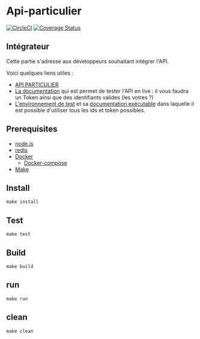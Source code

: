 # Api-particulier
[![CircleCI](https://circleci.com/gh/sgmap/api-particulier.svg?style=svg)](https://circleci.com/gh/sgmap/api-particulier)
[![Coverage Status](https://coveralls.io/repos/github/sgmap/api-particulier/badge.svg?branch=tokenAsConf)](https://coveralls.io/github/sgmap/api-particulier?branch=tokenAsConf)
## Intégrateur

Cette partie s'adresse aux développeurs souhaitant intégrer l'API.

Voici quelques liens utiles :

 * [API PARTICULIER](https://apiparticulier.sgmap.fr)
 * [La documentation](https://apiparticulier.sgmap.fr/docs) qui est permet de
 tester l'API en live : il vous faudra un Token ainsi que des identifiants
 valides (les votres ?)
 * [L'environnement de test](https://apiparticulier-mock.sgmap.fr/api/ping) et
 sa [documentation exécutable](https://apiparticulier-mock.sgmap.fr/docs) dans
 laquelle il est possible d'utiliser tous les ids et token possibles.


## Prerequisites

* [node.js](http://nodejs.org)
* [redis](http://redis.io/)
* [Docker](https://www.docker.com/)
  * [Docker-compose](https://docs.docker.com/compose/)
* [Make](http://www.tutorialspoint.com/makefile/)

## Install

    make install


## Test

    make test

## Build

    make build

## run

    make run


## clean

    make clean
